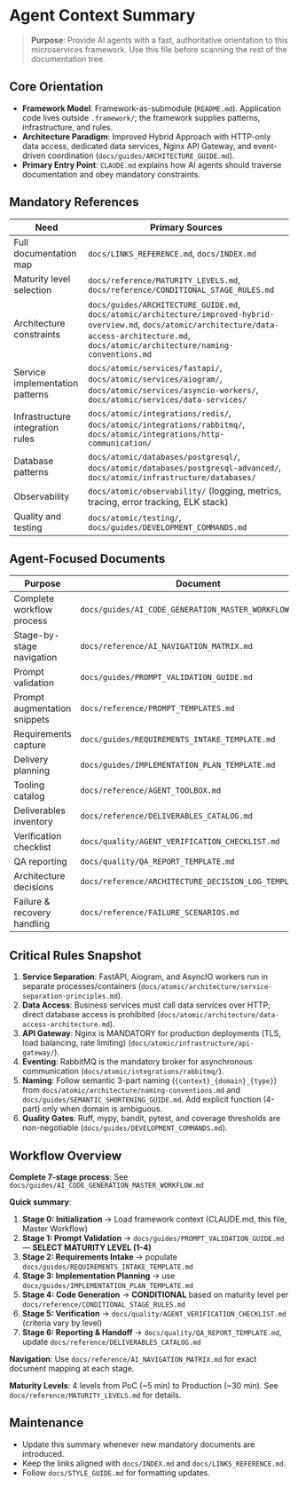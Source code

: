 # Agent Context Summary

> **Purpose**: Provide AI agents with a fast, authoritative orientation to this microservices framework. Use this file before scanning the rest of the documentation tree.

## Core Orientation

- **Framework Model**: Framework-as-submodule (`README.md`). Application code lives outside `.framework/`; the framework supplies patterns, infrastructure, and rules.
- **Architecture Paradigm**: Improved Hybrid Approach with HTTP-only data access, dedicated data services, Nginx API Gateway, and event-driven coordination (`docs/guides/ARCHITECTURE_GUIDE.md`).
- **Primary Entry Point**: `CLAUDE.md` explains how AI agents should traverse documentation and obey mandatory constraints.

## Mandatory References

| Need | Primary Sources |
|------|-----------------|
| Full documentation map | `docs/LINKS_REFERENCE.md`, `docs/INDEX.md` |
| Maturity level selection | `docs/reference/MATURITY_LEVELS.md`, `docs/reference/CONDITIONAL_STAGE_RULES.md` |
| Architecture constraints | `docs/guides/ARCHITECTURE_GUIDE.md`, `docs/atomic/architecture/improved-hybrid-overview.md`, `docs/atomic/architecture/data-access-architecture.md`, `docs/atomic/architecture/naming-conventions.md` |
| Service implementation patterns | `docs/atomic/services/fastapi/`, `docs/atomic/services/aiogram/`, `docs/atomic/services/asyncio-workers/`, `docs/atomic/services/data-services/` |
| Infrastructure integration rules | `docs/atomic/integrations/redis/`, `docs/atomic/integrations/rabbitmq/`, `docs/atomic/integrations/http-communication/` |
| Database patterns | `docs/atomic/databases/postgresql/`, `docs/atomic/databases/postgresql-advanced/`, `docs/atomic/infrastructure/databases/` |
| Observability | `docs/atomic/observability/` (logging, metrics, tracing, error tracking, ELK stack) |
| Quality and testing | `docs/atomic/testing/`, `docs/guides/DEVELOPMENT_COMMANDS.md` |

## Agent-Focused Documents

| Purpose | Document |
|---------|----------|
| Complete workflow process | `docs/guides/AI_CODE_GENERATION_MASTER_WORKFLOW.md` |
| Stage-by-stage navigation | `docs/reference/AI_NAVIGATION_MATRIX.md` |
| Prompt validation | `docs/guides/PROMPT_VALIDATION_GUIDE.md` |
| Prompt augmentation snippets | `docs/reference/PROMPT_TEMPLATES.md` |
| Requirements capture | `docs/guides/REQUIREMENTS_INTAKE_TEMPLATE.md` |
| Delivery planning | `docs/guides/IMPLEMENTATION_PLAN_TEMPLATE.md` |
| Tooling catalog | `docs/reference/AGENT_TOOLBOX.md` |
| Deliverables inventory | `docs/reference/DELIVERABLES_CATALOG.md` |
| Verification checklist | `docs/quality/AGENT_VERIFICATION_CHECKLIST.md` |
| QA reporting | `docs/quality/QA_REPORT_TEMPLATE.md` |
| Architecture decisions | `docs/reference/ARCHITECTURE_DECISION_LOG_TEMPLATE.md` |
| Failure & recovery handling | `docs/reference/FAILURE_SCENARIOS.md` |

## Critical Rules Snapshot

1. **Service Separation**: FastAPI, Aiogram, and AsyncIO workers run in separate processes/containers (`docs/atomic/architecture/service-separation-principles.md`).
2. **Data Access**: Business services must call data services over HTTP; direct database access is prohibited (`docs/atomic/architecture/data-access-architecture.md`).
3. **API Gateway**: Nginx is MANDATORY for production deployments (TLS, load balancing, rate limiting) (`docs/atomic/infrastructure/api-gateway/`).
4. **Eventing**: RabbitMQ is the mandatory broker for asynchronous communication (`docs/atomic/integrations/rabbitmq/`).
5. **Naming**: Follow semantic 3-part naming (`{context}_{domain}_{type}`) from `docs/atomic/architecture/naming-conventions.md` and `docs/guides/SEMANTIC_SHORTENING_GUIDE.md`. Add explicit function (4-part) only when domain is ambiguous.
6. **Quality Gates**: Ruff, mypy, bandit, pytest, and coverage thresholds are non-negotiable (`docs/guides/DEVELOPMENT_COMMANDS.md`).

## Workflow Overview

**Complete 7-stage process**: See `docs/guides/AI_CODE_GENERATION_MASTER_WORKFLOW.md`

**Quick summary**:
1. **Stage 0: Initialization** → Load framework context (CLAUDE.md, this file, Master Workflow)
2. **Stage 1: Prompt Validation** → `docs/guides/PROMPT_VALIDATION_GUIDE.md` — **SELECT MATURITY LEVEL (1-4)**
3. **Stage 2: Requirements Intake** → populate `docs/guides/REQUIREMENTS_INTAKE_TEMPLATE.md`
4. **Stage 3: Implementation Planning** → use `docs/guides/IMPLEMENTATION_PLAN_TEMPLATE.md`
5. **Stage 4: Code Generation** → **CONDITIONAL** based on maturity level per `docs/reference/CONDITIONAL_STAGE_RULES.md`
6. **Stage 5: Verification** → `docs/quality/AGENT_VERIFICATION_CHECKLIST.md` (criteria vary by level)
7. **Stage 6: Reporting & Handoff** → `docs/quality/QA_REPORT_TEMPLATE.md`, update `docs/reference/DELIVERABLES_CATALOG.md`

**Navigation**: Use `docs/reference/AI_NAVIGATION_MATRIX.md` for exact document mapping at each stage.

**Maturity Levels**: 4 levels from PoC (~5 min) to Production (~30 min). See `docs/reference/MATURITY_LEVELS.md` for details.

## Maintenance

- Update this summary whenever new mandatory documents are introduced.
- Keep the links aligned with `docs/INDEX.md` and `docs/LINKS_REFERENCE.md`.
- Follow `docs/STYLE_GUIDE.md` for formatting updates.
